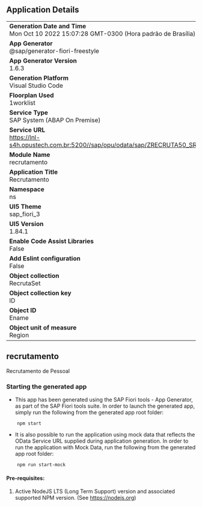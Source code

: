## Application Details
|               |
| ------------- |
|**Generation Date and Time**<br>Mon Oct 10 2022 15:07:28 GMT-0300 (Hora padrão de Brasília)|
|**App Generator**<br>@sap/generator-fiori-freestyle|
|**App Generator Version**<br>1.6.3|
|**Generation Platform**<br>Visual Studio Code|
|**Floorplan Used**<br>1worklist|
|**Service Type**<br>SAP System (ABAP On Premise)|
|**Service URL**<br>https://lnl-s4h.opustech.com.br:5200//sap/opu/odata/sap/ZRECRUTA50_SRV
|**Module Name**<br>recrutamento|
|**Application Title**<br>Recrutamento|
|**Namespace**<br>ns|
|**UI5 Theme**<br>sap_fiori_3|
|**UI5 Version**<br>1.84.1|
|**Enable Code Assist Libraries**<br>False|
|**Add Eslint configuration**<br>False|
|**Object collection**<br>RecrutaSet|
|**Object collection key**<br>ID|
|**Object ID**<br>Ename|
|**Object unit of measure**<br>Region|

## recrutamento

Recrutamento de Pessoal

### Starting the generated app

-   This app has been generated using the SAP Fiori tools - App Generator, as part of the SAP Fiori tools suite.  In order to launch the generated app, simply run the following from the generated app root folder:

```
    npm start
```

- It is also possible to run the application using mock data that reflects the OData Service URL supplied during application generation.  In order to run the application with Mock Data, run the following from the generated app root folder:

```
    npm run start-mock
```

#### Pre-requisites:

1. Active NodeJS LTS (Long Term Support) version and associated supported NPM version.  (See https://nodejs.org)


